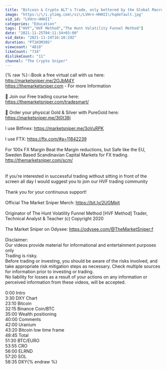 ```yaml
---
title: "Bitcoin & Crypto ALT's Trade, only bettered by the Global Macro viewpoint What you should do next"
image: "https:\/\/i.ytimg.com\/vi\/LVHrn-HHHII\/hqdefault.jpg"
vid_id: "LVHrn-HHHII"
categories: "Education"
tags: ["HVF","HVF Method","The Hunt Volatility Funnel Method"]
date: "2021-11-25T04:11:34+03:00"
vid_date: "2021-11-24T16:10:29Z"
duration: "PT1H3M30S"
viewcount: "4818"
likeCount: "734"
dislikeCount: "11"
channel: "The Crypto Sniper"
---
```

{% raw %}💥Book a free virtual call with us here: <a rel="nofollow" target="blank" href="http://marketsniper.me/2OJbM4Y">http://marketsniper.me/2OJbM4Y</a><br /><a rel="nofollow" target="blank" href="https://themarketsniper.com">https://themarketsniper.com</a> - For more Information <br /><br />🍏 Join our Free trading course here: <a rel="nofollow" target="blank" href="https://themarketsniper.com/tradesmart/">https://themarketsniper.com/tradesmart/</a> <br /><br />🔑 Order your physical Gold &amp; Silver with PureGold here: <a rel="nofollow" target="blank" href="https://marketsniper.me/3t0t38j">https://marketsniper.me/3t0t38j</a><br /><br />I use Bitfinex: <a rel="nofollow" target="blank" href="https://marketsniper.me/3oVuRPK">https://marketsniper.me/3oVuRPK</a> <br /><br />I use FTX: <a rel="nofollow" target="blank" href="https://ftx.com/#a=11842239">https://ftx.com/#a=11842239</a> <br /><br />For 100x FX Margin Beat the Margin reductions, but Safe like the EU, Sweden Based Scandinavian Capital Markets for FX trading.<br /><a rel="nofollow" target="blank" href="http://themarketsniper.com/scm/">http://themarketsniper.com/scm/</a> <br /><br /><br />If you’re interested in successful trading without sitting in front of the screen all day I would suggest you to join our HVF trading community <br /><br />Thank you for your continuous support! <br /><br />Official The Market Sniper Merch: <a rel="nofollow" target="blank" href="https://bit.ly/2UGMpjt">https://bit.ly/2UGMpjt</a><br /><br />Originator of The Hunt Volatility Funnel Method [HVF Method] Trader, Technical Analyst &amp; Teacher (c) Copyright 2020<br /><br />The Market Sniper on Odysee: <a rel="nofollow" target="blank" href="https://odysee.com/@TheMarketSniper:f">https://odysee.com/@TheMarketSniper:f</a><br /><br />Disclaimer: <br />Our videos provide material for informational and entertainment purposes only <br />Trading is risky. <br />Before trading or investing, you should be aware of the risks involved, and take appropriate risk mitigation steps as necessary. Check multiple sources for information prior to investing or trading. <br />No liability for losses as a result of your actions on any information or perceived information from these videos, will be accepted.<br /><br />0:00 Intro <br />3:30 DXY Chart <br />23:10 Bitcoin <br />32:15 Binance Coin/BTC <br />35:00 Wealth positioning <br />40:00 Comments <br />42:00 Uranium <br />43:20 Bitcoin low time frame <br />48:45 Total <br />51:30 BTC/EURO <br />53:55 CRO <br />56:00 ELRND <br />57:20 SOL <br />58:35 DXY{% endraw %}
